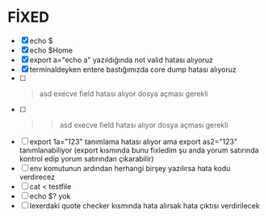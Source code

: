 # FİXED
- [x] echo $                                                      
- [x] echo $Home                                                  
- [x] export a="echo a" yazıldığında not valid hatası alıyoruz    
- [x] terminaldeyken entere bastığımızda core dump hatası alıyoruz
- [ ] > asd execve field hatası alıyor dosya açması gerekli
- [ ] >> asd execve field hatası alıyor dosya açması gerekli
- [ ] export 1a="123" tanımlama hatası alıyor ama export as2="123" tanımlanabiliyor       (export kısmında bunu fixledim şu anda yorum satırında kontrol edip yorum satırından çıkarabilir)
- [ ] env komutunun ardından herhangi birşey yazılırsa hata kodu verdirecez
- [ ] cat < testfile
- [ ] echo $? yok
- [ ] lexerdaki quote checker kısmında hata alırsak hata çıktısı verdirilecek